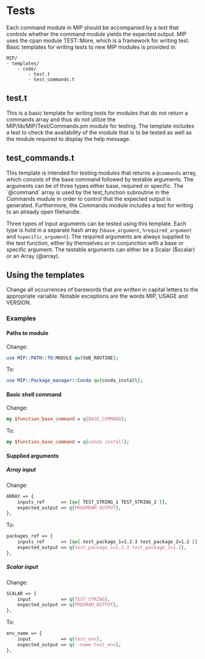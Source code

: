 # Tests
Each command module in MIP should be accompanied by a test that controls whether the command module yields the expected output. MIP uses the cpan module TEST::More, which is a framework for writing test.
Basic templates for writing tests to new MIP modules is provided in:

    MIP/
    - templates/
        - code/
            - test.t
            - test_commands.t

## test.t
This is a basic template for writing tests for modules that do not return a commands array and thus do not utilize the MIP/lib/MIP/Test/Commands.pm module for testing. The template includes a test to check the availability of the module that is to be tested as well as the module required to display the help message.

## test_commands.t
This template is intended for testing modules that returns a `@commands` array, which consists of the base command followed by testable arguments. The arguments can be of three types either base, required or specific. The ´@command´ array is used by the test_function subroutine in the Commands module in order to control that the expected output is generated. Furthermore, the Commands module includes a test for writing to an already open filehandle.

Three types of input arguments can be tested using this template. Each type is hold in a separate hash array (`%base_argument`, `%required_argument` and `%specific_argument`). The required arguments are always supplied to the test function, either by themselves or in conjunction with a base or specific argument. The testable arguments can either be a Scalar ($scalar) or an Array (@array).

## Using the templates
Change all occurrences of barewords that are written in capital letters to the appropriate variable. Notable exceptions are the words MIP, USAGE and VERSION.

### Examples
#### Paths to module
Change:
```Perl
use MIP::PATH::TO:MODULE qw{SUB_ROUTINE};
```
To:
```Perl
use MIP::Package_manager::Conda qw{conda_install};
```  
#### Basic shell command
Change:
```Perl
my $function_base_command = q{BASE_COMMAND};
```
To:
```Perl
my $function_base_command = q{conda install};
```
#### Supplied arguments
##### Array input
Change:
```Perl
ARRAY => {
    inputs_ref      => [qw{ TEST_STRING_1 TEST_STRING_2 }],
    expected_output => q{PROGMRAM_OUTPUT},
},
```
To:
```Perl
packages_ref => {
    inputs_ref      => [qw{ test_package_1=1.2.3 test_package_2=1.2 }],
    expected_output => q{test_package_1=1.2.3 test_package_2=1.2},
},
```
##### Scalar input
Change:
```Perl
SCALAR => {
    input           => q{TEST_STRING},
    expected_output => q{PROGRAM_OUTPUT},
},
```
To:
```Perl
env_name => {
    input           => q{test_env},
    expected_output => q{--name test_env},
},
```
